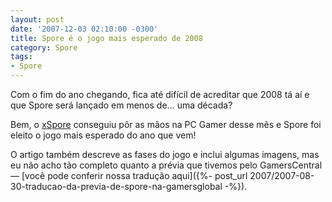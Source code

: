 ```yaml
---
layout: post
date: '2007-12-03 02:10:00 -0300'
title: Spore é o jogo mais esperado de 2008
category: Spore
tags:
- Spore
---
```

Com o fim do ano chegando, fica até difícil de acreditar que 2008 tá aí e que
Spore será lançado em menos de… uma década?

Bem, o [xSpore](http://www.xspore.com/news/309_spore_pcgamer.html) conseguiu pôr
as mãos na PC Gamer desse mês e Spore foi eleito o jogo mais esperado do ano que
vem!

O artigo também descreve as fases do jogo e inclui algumas imagens, mas eu não
acho tão completo quanto a prévia que tivemos pelo GamersCentral — [você pode
conferir nossa tradução aqui]({%- post_url 2007/2007-08-30-traducao-da-previa-de-spore-na-gamersglobal -%}).